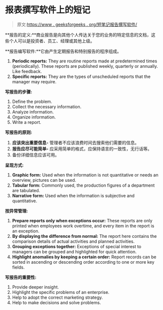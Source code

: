 # 报表撰写软件上的短记

> 原文:[https://www . geeksforgeeks . org/短笔记报告撰写软件/](https://www.geeksforgeeks.org/short-notes-on-report-writing-software/)

**报告的定义:**商业报告是向其他个人传达关于您的业务的特定信息的文档，这些个人可以是投资者、员工、经理或其他上级。

**报告编写软件:**它由产生定期报告和特别报告的程序组成。

1.  **Periodic reports:** They are routine reports made at predetermined times (periodically). These reports are published weekly, quarterly or annually. Like feedback.
2.  **Specific reports:** They are the types of unscheduled reports that the manager may require.

**写报告的步骤:**

1.  Define the problem.
2.  Collect the necessary information.
3.  Analyze information.
4.  Organize information.
5.  Write a report.

**写报告的原则:**

1.  **应该突出重要信息-** 管理者不应该浪费时间去搜索他们需要的信息。
2.  **报告应尽可能简单-** 应采用简单的格式，应保持语言的一致性，无行话等。
3.  备份详细信息应该可用。

**呈现方式:**

1.  **Graphic form:** Used when the information is not quantitative or needs an overview, pictures can be used.
2.  **Tabular form:** Commonly used, the production figures of a department are tabulated.
3.  **Narrative form:** Used when the information is subjective and quantitative.

**按异常管理:**

1.  **Prepare reports only when exceptions occur:** These reports are only printed when employees work overtime, and every item in the report is an exception.
2.  **By displaying the difference from normal:** The report here contains the comparison details of actual activities and planned activities.
3.  **Grouping exceptions together:** Exceptions of special interest to managers can be grouped and highlighted for quick attention.
4.  **Highlight anomalies by keeping a certain order:** Report records can be sorted in ascending or descending order according to one or more key fields.

**写报告的重要性:**

1.  Provide deeper insight.
2.  Highlight the specific problems of an enterprise.
3.  Help to adopt the correct marketing strategy.
4.  Help to make decisions and solve problems.